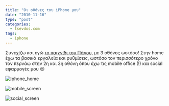 ```yaml
---
title: "Οι οθόνες του iPhone μου"
date: "2010-11-16"
type: "post"
categories:
  - tsevdos.com
tags:
  - iphone
---
```


Συνεχίζω και εγώ [το παιχνίδι του Πάνου](http://www.mentalblock.gr/index.php/2010/11/13/your-mobile-home-page/ "Your mobile home page"), με 3 οθόνες ωστόσο! Στην home έχω τα βασικά εργαλεία και ρυθμίσεις, ωστόσο τον περισσότερο χρόνο τον περνάω στην 2η και 3η οθόνη όπου έχω τις mobile office (!) και social εφαρμογές μου 😉

![iphone_home](/uploads/2010/11/iphone_home.png)

![mobile_screen](/uploads/2010/11/mobile_screen.png)

![social_screen](/uploads/2010/11/social_screen.png)
